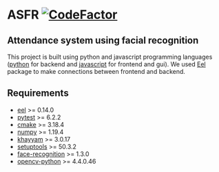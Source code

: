 # ASFR [![CodeFactor](https://www.codefactor.io/repository/github/everlookneversee/asfr/badge)](https://www.codefactor.io/repository/github/everlookneversee/asfr)

## Attendance system using facial recognition
This project is built using python and javascript programming languages
([python][python] for backend and [javascript][javascript] for frontend and gui).
We used [Eel][eel] package to make connections between frontend and backend.

## Requirements
* [eel][eel-pypi] >= 0.14.0
* [pytest][pytest-pypi] >= 6.2.2
* [cmake][cmake-pypi] >= 3.18.4
* [numpy][numpy-pypi] >= 1.19.4
* [khayyam][khayyam-pypi] >= 3.0.17
* [setuptools][setuptools-pypi] >= 50.3.2
* [face-recognition][face-recognition-pypi] >= 1.3.0
* [opencv-python][opencv-python-pypi] >= 4.4.0.46


[python]: https://python.org
[javascript]: https://javascript.com
[eel]: https://github.com/ChrisKnott/Eel
[eel-pypi]: https://pypi.org/project/Eel/
[cmake-pypi]: https://pypi.org/project/cmake/
[numpy-pypi]: https://pypi.org/project/numpy/
[pytest-pypi]: https://pypi.org/project/pytest/
[khayyam-pypi]: https://pypi.org/project/Khayyam/
[setuptools-pypi]: https://pypi.org/project/setuptools/
[opencv-python-pypi]: https://pypi.org/project/opencv-python/
[face-recognition-pypi]: https://pypi.org/project/face-recognition/
